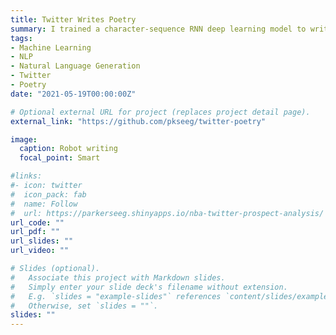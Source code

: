 ```yaml
---
title: Twitter Writes Poetry
summary: I trained a character-sequence RNN deep learning model to write poetry based on famous English poets. I then used the twitter API to build a feedback loop between my poetry model and twitter, so essentially twitter (geolocated in the USA) was writing poetry.
tags:
- Machine Learning
- NLP
- Natural Language Generation
- Twitter
- Poetry
date: "2021-05-19T00:00:00Z"

# Optional external URL for project (replaces project detail page).
external_link: "https://github.com/pkseeg/twitter-poetry"

image:
  caption: Robot writing
  focal_point: Smart

#links:
#- icon: twitter
#  icon_pack: fab
#  name: Follow
#  url: https://parkerseeg.shinyapps.io/nba-twitter-prospect-analysis/
url_code: ""
url_pdf: ""
url_slides: ""
url_video: ""

# Slides (optional).
#   Associate this project with Markdown slides.
#   Simply enter your slide deck's filename without extension.
#   E.g. `slides = "example-slides"` references `content/slides/example-slides.md`.
#   Otherwise, set `slides = ""`.
slides: ""
---
```

